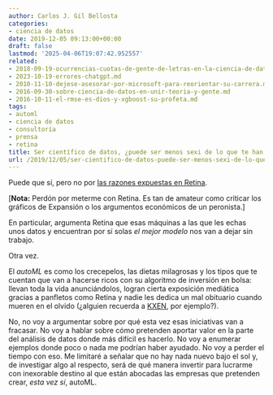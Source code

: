 ```yaml
---
author: Carlos J. Gil Bellosta
categories:
- ciencia de datos
date: 2019-12-05 09:13:00+00:00
draft: false
lastmod: '2025-04-06T19:07:42.952557'
related:
- 2018-09-19-ocurrencias-cuotas-de-gente-de-letras-en-la-ciencia-de-datos.md
- 2023-10-19-errores-chatgpt.md
- 2010-11-10-dejese-asesorar-por-microsoft-para-reorientar-su-carrera.md
- 2016-09-30-sobre-ciencia-de-datos-en-unir-teoria-y-gente.md
- 2016-10-11-el-rmse-es-dios-y-xgboost-su-profeta.md
tags:
- automl
- ciencia de datos
- consultoría
- prensa
- retina
title: Ser científico de datos, ¿puede ser menos sexi de lo que te han contado?
url: /2019/12/05/ser-cientifico-de-datos-puede-ser-menos-sexi-de-lo-que-te-han-contado/
---
```


Puede que sí, pero no por [las razones expuestas en Retina](https://retina.elpais.com/retina/2019/11/29/innovacion/1575037699_308141.html).

[**Nota:** Perdón por meterme con Retina. Es tan de amateur como criticar los gráficos de Expansión o los argumentos económicos de un peronista.]

En particular, argumenta Retina que esas máquinas a las que les echas unos datos y encuentran por sí solas _el mejor modelo_ nos van a dejar sin trabajo.

Otra vez.

El _autoML_ es como los crecepelos, las dietas milagrosas y los tipos que te cuentan que van a hacerse ricos con su algoritmo de inversión en bolsa: llevan toda la vida anunciándolos, logran cierta exposición mediática gracias a panfletos como Retina y nadie les dedica un mal obituario cuando mueren en el olvido (¿alguien recuerda a [KXEN](https://en.wikipedia.org/wiki/KXEN_Inc.), por ejemplo?).

No, no voy a argumentar sobre por qué esta vez esas iniciativas van a fracasar. No voy a hablar sobre cómo pretenden aportar valor en la parte del análisis de datos donde más difícil es hacerlo. No voy a enumerar ejemplos donde poco o nada me podrían haber ayudado. No voy a perder el tiempo con eso. Me limitaré a señalar que no hay nada nuevo bajo el sol y, de investigar algo al respecto, será de qué manera invertir para lucrarme con inexorable destino al que están abocadas las empresas que pretenden crear, _esta vez sí_, autoML.
